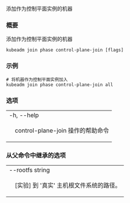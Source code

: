 
添加作为控制平面实例的机器


### 概要


添加作为控制平面实例的机器

```
kubeadm join phase control-plane-join [flags]
```


### 示例


```
# 将机器作为控制平面实例加入
kubeadm join phase control-plane-join all
```


### 选项

   <table style="width: 100%; table-layout: fixed;">
<colgroup>
<col span="1" style="width: 10px;" />
<col span="1" />
</colgroup>
<tbody>

<tr>
<td colspan="2">-h, --help</td>
</tr>
<tr>
<td></td><td style="line-height: 130%; word-wrap: break-word;">
<p>
control-plane-join 操作的帮助命令
</p>
</td>
</tr>

</tbody>
</table>


### 从父命令中继承的选项

   <table style="width: 100%; table-layout: fixed;">
<colgroup>
<col span="1" style="width: 10px;" />
<col span="1" />
</colgroup>
<tbody>

<tr>
<td colspan="2">--rootfs string</td>
</tr>
<tr>
<td></td><td style="line-height: 130%; word-wrap: break-word;">
<p>
[实验] 到 '真实' 主机根文件系统的路径。
</p>
</td>
</tr>

</tbody>
</table>
